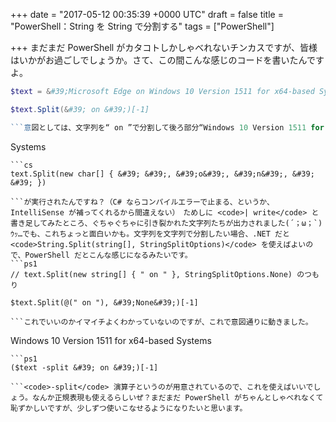 
+++
date = "2017-05-12 00:35:39 +0000 UTC"
draft = false
title = "PowerShell：String を String で分割する"
tags = ["PowerShell"]

+++
まだまだ PowerShell がカタコトしかしゃべれないチンカスですが、皆様はいかがお過ごしでしょうか。さて、この間こんな感じのコードを書いたんですよ。
```ps1
$text = &#39;Microsoft Edge on Windows 10 Version 1511 for x64-based Systems&#39;

$text.Split(&#39; on &#39;)[-1] 

```意図としては、文字列を“ on ”で分割して後ろ部分“Windows 10 Version 1511 for x64-based Systems”を取り出したい、みたいな感じだったのですが……結果はこうでした
```
Systems
```そもそも <code>String.Split()</code> のシグネチャを間違えて雰囲気で書いてしまっているので正しく動作するはずはないのですが、一瞬なんでこんな結果になるのかわからず ( ；´Д｀)？ となってしまいました。ちょっと考えたらわかるのですが、<code>&#39; on &#39;</code> が <code>char</code> の配列として解釈され、.NET でいうところの
```cs
text.Split(new char[] { &#39; &#39;, &#39;o&#39;, &#39;n&#39;, &#39; &#39; })

```が実行されたんですね？（C# ならコンパイルエラーで止まる、というか、IntelliSense が補ってくれるから間違えない）　ためしに <code>| write</code> と書き足してみたところ、ぐちゃぐちゃに引き裂かれた文字列たちが出力されました(´；ω；`)ｳｯ…でも、これちょっと面白いかも。文字列を文字列で分割したい場合、.NET だと <code>String.Split(string[], StringSplitOptions)</code> を使えばよいので、PowerShell だとこんな感じになるみたいです。
```ps1
// text.Split(new string[] { " on " }, StringSplitOptions.None) のつもり

$text.Split(@(" on "), &#39;None&#39;)[-1]

```これでいいのかイマイチよくわかっていないのですが、これで意図通りに動きました。
```
Windows 10 Version 1511 for x64-based Systems
```ちょっと気持ち悪いような、なるほど、みたいな、不思議な感じ。でも、みなさんは PowerShell なのだから PowerShell っぽく書くのがよいと思います。
```ps1
($text -split &#39; on &#39;)[-1]

```<code>-split</code> 演算子というのが用意されているので、これを使えばいいでしょう。なんか正規表現も使えるらしいぜ？まだまだ PowerShell がちゃんとしゃべれなくて恥ずかしいですが、少しずつ使いこなせるようになりたいと思います。


